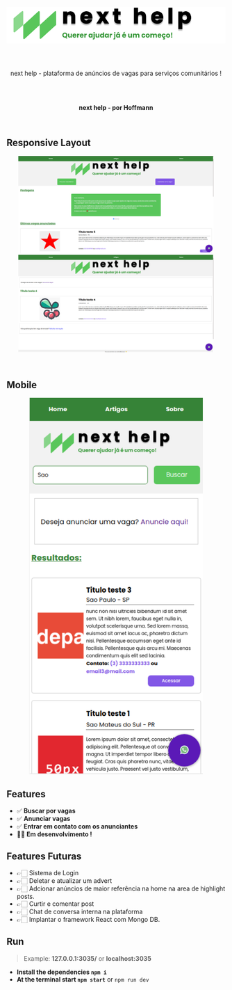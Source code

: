 <h1 align="center">
</br>
  <img src="./public/assets/img/logoComplete.png" width="650">
</br>
</br>
</h1>
<p align="center">next help - plataforma de anúncios de vagas para serviços comunitários ! </p>
</br>
</br>
<p align="center"><strong>next help - por Hoffmann</strong></p>
</br>
<h2>Responsive Layout</h2>
<p align="center" style="object-fit: cover">
  <img src="./src/shots/shotPC-1.png" width=450 title="Login">
  <img src="./src/shots/shotPC-2.png" width=450 title="Login">
</p>
</br>
<h2>Mobile</h2>
<p align="center">
  <img src="./src/shots/shotPhone-1.png" width=400 title="Login">
</p>


## Features
- ✅ **Buscar por vagas**
- ✅ **Anunciar vagas**
- ✅ **Entrar em contato com os anunciantes**
- 👨‍💻 **Em desenvolvimento !**

## Features Futuras
- 👉🏻 Sistema de Login
- 👉🏻 Deletar e atualizar um advert
- 👉🏻 Adcionar anúncios de maior referência na home na area de highlight posts.
- 👉🏻 Curtir e comentar post
- 👉🏻 Chat de conversa interna na plataforma
- 👉🏻 Implantar o framework React com Mongo DB.

## Run
> Example: **127.0.0.1:3035/** or **localhost:3035**

- **Install the dependencies `npm i`**
- **At the terminal start `npm start`** or `npm run dev`

